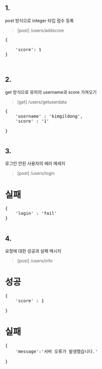 ## 1.
post 방식으로 integer 타입 점수 등록
>[post] /users/addscore
<pre>
{
     
    'score': 1
}


</pre>

## 2.

get 방식으로 유저의 username과 score 가져오기
> [get] /users/getuserdata
<pre>
{
    'username' : 'kimgildong',
    'score' : '1'

}

</pre>

## 3.

로그인 안된 사용자의 에러 메세지
> [post] /users/login
# 실패
<pre>
{
    'login' : 'fail'
}

</pre>

## 4.
요청에 대한 성공과 실패 메시지
>[post] /users/info

# 성공
<pre>
{
    'score' : 1

}
</pre>

# 실패
<pre>
{
    'message':'서버 오류가 발생했습니다.'

}
</pre>
